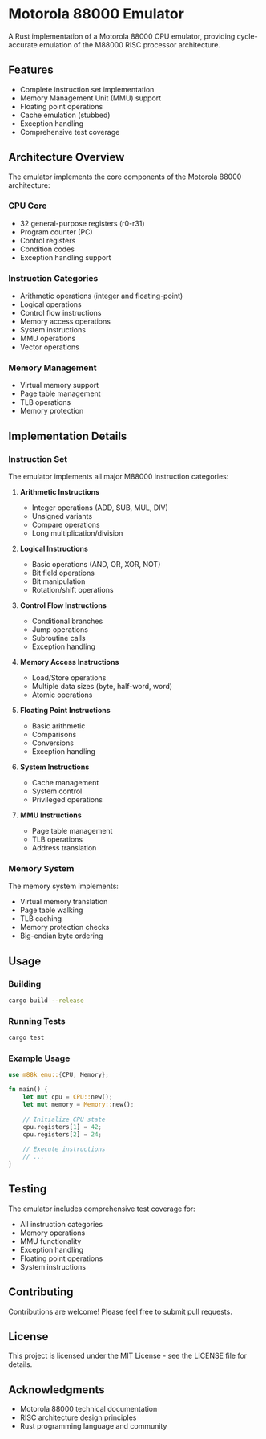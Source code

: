 # Motorola 88000 Emulator

A Rust implementation of a Motorola 88000 CPU emulator, providing cycle-accurate emulation of the M88000 RISC processor architecture.

## Features

- Complete instruction set implementation
- Memory Management Unit (MMU) support
- Floating point operations
- Cache emulation (stubbed)
- Exception handling
- Comprehensive test coverage

## Architecture Overview

The emulator implements the core components of the Motorola 88000 architecture:

### CPU Core
- 32 general-purpose registers (r0-r31)
- Program counter (PC)
- Control registers
- Condition codes
- Exception handling support

### Instruction Categories
- Arithmetic operations (integer and floating-point)
- Logical operations
- Control flow instructions
- Memory access operations
- System instructions
- MMU operations
- Vector operations

### Memory Management
- Virtual memory support
- Page table management
- TLB operations
- Memory protection

## Implementation Details

### Instruction Set

The emulator implements all major M88000 instruction categories:

1. **Arithmetic Instructions**
   - Integer operations (ADD, SUB, MUL, DIV)
   - Unsigned variants
   - Compare operations
   - Long multiplication/division

2. **Logical Instructions**
   - Basic operations (AND, OR, XOR, NOT)
   - Bit field operations
   - Bit manipulation
   - Rotation/shift operations

3. **Control Flow Instructions**
   - Conditional branches
   - Jump operations
   - Subroutine calls
   - Exception handling

4. **Memory Access Instructions**
   - Load/Store operations
   - Multiple data sizes (byte, half-word, word)
   - Atomic operations

5. **Floating Point Instructions**
   - Basic arithmetic
   - Comparisons
   - Conversions
   - Exception handling

6. **System Instructions**
   - Cache management
   - System control
   - Privileged operations

7. **MMU Instructions**
   - Page table management
   - TLB operations
   - Address translation

### Memory System

The memory system implements:
- Virtual memory translation
- Page table walking
- TLB caching
- Memory protection checks
- Big-endian byte ordering

## Usage

### Building

```bash
cargo build --release
```

### Running Tests

```bash
cargo test
```

### Example Usage

```rust
use m88k_emu::{CPU, Memory};

fn main() {
    let mut cpu = CPU::new();
    let mut memory = Memory::new();
    
    // Initialize CPU state
    cpu.registers[1] = 42;
    cpu.registers[2] = 24;
    
    // Execute instructions
    // ...
}
```

## Testing

The emulator includes comprehensive test coverage for:
- All instruction categories
- Memory operations
- MMU functionality
- Exception handling
- Floating point operations
- System instructions

## Contributing

Contributions are welcome! Please feel free to submit pull requests.

## License

This project is licensed under the MIT License - see the LICENSE file for details.

## Acknowledgments

- Motorola 88000 technical documentation
- RISC architecture design principles
- Rust programming language and community
